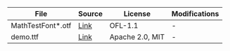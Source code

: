 File | Source | License | Modifications
--- | --- | --- | ---
MathTestFont\*.otf | [Link](https://github.com/fred-wang/MathTestFonts) | OFL-1.1 | -
demo.ttf | [Link](https://github.com/RazrFalcon/ttf-parser/blob/master/tests/fonts/demo.ttf) | Apache 2.0, MIT | - 
